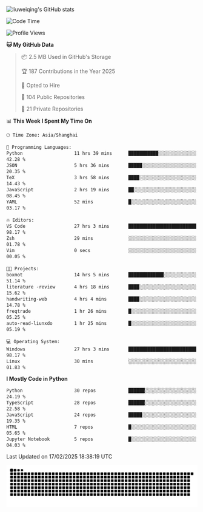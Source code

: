 ![liuweiqing's GitHub stats](https://github-readme-stats.vercel.app/api?username=14790897&show_icons=true&locale=cn&include_all_commits=true&count_private=true)

<!--START_SECTION:waka-->
![Code Time](http://img.shields.io/badge/Code%20Time-1%2C955%20hrs%2040%20mins-blue)

![Profile Views](http://img.shields.io/badge/Profile%20Views-20-blue)

**🐱 My GitHub Data** 

> 📦 2.5 MB Used in GitHub's Storage 
 > 
> 🏆 187 Contributions in the Year 2025
 > 
> 💼 Opted to Hire
 > 
> 📜 104 Public Repositories 
 > 
> 🔑 21 Private Repositories 
 > 
📊 **This Week I Spent My Time On** 

```text
🕑︎ Time Zone: Asia/Shanghai

💬 Programming Languages: 
Python                   11 hrs 39 mins      ███████████░░░░░░░░░░░░░░   42.28 % 
JSON                     5 hrs 36 mins       █████░░░░░░░░░░░░░░░░░░░░   20.35 % 
TeX                      3 hrs 58 mins       ████░░░░░░░░░░░░░░░░░░░░░   14.43 % 
JavaScript               2 hrs 19 mins       ██░░░░░░░░░░░░░░░░░░░░░░░   08.45 % 
YAML                     52 mins             █░░░░░░░░░░░░░░░░░░░░░░░░   03.17 % 

🔥 Editors: 
VS Code                  27 hrs 3 mins       █████████████████████████   98.17 % 
Zsh                      29 mins             ░░░░░░░░░░░░░░░░░░░░░░░░░   01.78 % 
Vim                      0 secs              ░░░░░░░░░░░░░░░░░░░░░░░░░   00.05 % 

🐱‍💻 Projects: 
boxmot                   14 hrs 5 mins       █████████████░░░░░░░░░░░░   51.14 % 
literature -review       4 hrs 18 mins       ████░░░░░░░░░░░░░░░░░░░░░   15.62 % 
handwriting-web          4 hrs 4 mins        ████░░░░░░░░░░░░░░░░░░░░░   14.78 % 
freqtrade                1 hr 26 mins        █░░░░░░░░░░░░░░░░░░░░░░░░   05.25 % 
auto-read-liunxdo        1 hr 25 mins        █░░░░░░░░░░░░░░░░░░░░░░░░   05.19 % 

💻 Operating System: 
Windows                  27 hrs 3 mins       █████████████████████████   98.17 % 
Linux                    30 mins             ░░░░░░░░░░░░░░░░░░░░░░░░░   01.83 % 
```

**I Mostly Code in Python** 

```text
Python                   30 repos            ██████░░░░░░░░░░░░░░░░░░░   24.19 % 
TypeScript               28 repos            ██████░░░░░░░░░░░░░░░░░░░   22.58 % 
JavaScript               24 repos            █████░░░░░░░░░░░░░░░░░░░░   19.35 % 
HTML                     7 repos             █░░░░░░░░░░░░░░░░░░░░░░░░   05.65 % 
Jupyter Notebook         5 repos             █░░░░░░░░░░░░░░░░░░░░░░░░   04.03 % 
```




 Last Updated on 17/02/2025 18:38:19 UTC
<!--END_SECTION:waka-->

<picture>
  <source media="(prefers-color-scheme: dark)" srcset="https://raw.githubusercontent.com/14790897/14790897/output/github-contribution-grid-snake-dark.svg" />
  <source media="(prefers-color-scheme: light)" srcset="https://raw.githubusercontent.com/14790897/14790897/output/github-contribution-grid-snake.svg" />
  <img alt="github-snake" src="https://raw.githubusercontent.com/14790897/14790897/output/github-contribution-grid-snake.svg" />
</picture>

